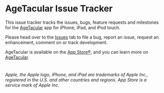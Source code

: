 # AgeTacular Issue Tracker

This issue tracker tracks the issues, bugs, feature requests and milestones for the [AgeTacular](http://cmh-apps.com/AgeTacular) app for iPhone, iPad, and iPod touch.

Please head over to the [Issues](https://github.com/cmhgit/AgeTacular/issues) tab to file a bug, report an issue, request an enhancement, comment on or track development.

AgeTacular is available on the [App Store®](https://appsto.re/us/7FKOkb.i), and you can learn more on [AgeTacular](http://cmh-apps.com/AgeTacular).



# 
*Apple, the Apple logo, iPhone, and iPad are trademarks of Apple Inc., registered in the U.S. and other countries and regions. App Store is a service mark of Apple Inc.*
